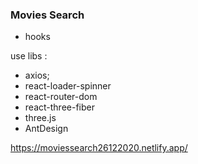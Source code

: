 ### Movies Search

- hooks

use libs :

- axios;
- react-loader-spinner
- react-router-dom
- react-three-fiber
- three.js
- AntDesign

https://moviessearch26122020.netlify.app/
